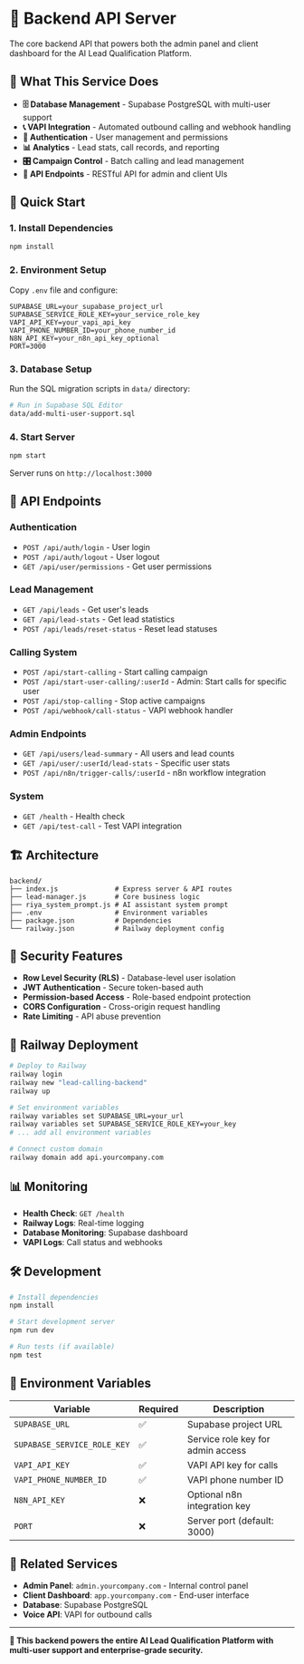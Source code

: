 # 🔌 Backend API Server

The core backend API that powers both the admin panel and client dashboard for the AI Lead Qualification Platform.

## 🎯 **What This Service Does**

- **🗄️ Database Management** - Supabase PostgreSQL with multi-user support
- **📞 VAPI Integration** - Automated outbound calling and webhook handling
- **🔐 Authentication** - User management and permissions
- **📊 Analytics** - Lead stats, call records, and reporting
- **🎛️ Campaign Control** - Batch calling and lead management
- **🔗 API Endpoints** - RESTful API for admin and client UIs

## 🚀 **Quick Start**

### 1. Install Dependencies
```bash
npm install
```

### 2. Environment Setup
Copy `.env` file and configure:
```env
SUPABASE_URL=your_supabase_project_url
SUPABASE_SERVICE_ROLE_KEY=your_service_role_key
VAPI_API_KEY=your_vapi_api_key
VAPI_PHONE_NUMBER_ID=your_phone_number_id
N8N_API_KEY=your_n8n_api_key_optional
PORT=3000
```

### 3. Database Setup
Run the SQL migration scripts in `data/` directory:
```bash
# Run in Supabase SQL Editor
data/add-multi-user-support.sql
```

### 4. Start Server
```bash
npm start
```

Server runs on `http://localhost:3000`

## 📡 **API Endpoints**

### **Authentication**
- `POST /api/auth/login` - User login
- `POST /api/auth/logout` - User logout
- `GET /api/user/permissions` - Get user permissions

### **Lead Management**
- `GET /api/leads` - Get user's leads
- `GET /api/lead-stats` - Get lead statistics
- `POST /api/leads/reset-status` - Reset lead statuses

### **Calling System**
- `POST /api/start-calling` - Start calling campaign
- `POST /api/start-user-calling/:userId` - Admin: Start calls for specific user
- `POST /api/stop-calling` - Stop active campaigns
- `POST /api/webhook/call-status` - VAPI webhook handler

### **Admin Endpoints**
- `GET /api/users/lead-summary` - All users and lead counts
- `GET /api/user/:userId/lead-stats` - Specific user stats
- `POST /api/n8n/trigger-calls/:userId` - n8n workflow integration

### **System**
- `GET /health` - Health check
- `GET /api/test-call` - Test VAPI integration

## 🏗️ **Architecture**

```
backend/
├── index.js              # Express server & API routes
├── lead-manager.js       # Core business logic
├── riya_system_prompt.js # AI assistant system prompt
├── .env                  # Environment variables
├── package.json          # Dependencies
└── railway.json          # Railway deployment config
```

## 🔐 **Security Features**

- **Row Level Security (RLS)** - Database-level user isolation
- **JWT Authentication** - Secure token-based auth
- **Permission-based Access** - Role-based endpoint protection
- **CORS Configuration** - Cross-origin request handling
- **Rate Limiting** - API abuse prevention

## 🚂 **Railway Deployment**

```bash
# Deploy to Railway
railway login
railway new "lead-calling-backend"
railway up

# Set environment variables
railway variables set SUPABASE_URL=your_url
railway variables set SUPABASE_SERVICE_ROLE_KEY=your_key
# ... add all environment variables

# Connect custom domain
railway domain add api.yourcompany.com
```

## 📊 **Monitoring**

- **Health Check**: `GET /health`
- **Railway Logs**: Real-time logging
- **Database Monitoring**: Supabase dashboard
- **VAPI Logs**: Call status and webhooks

## 🛠️ **Development**

```bash
# Install dependencies
npm install

# Start development server
npm run dev

# Run tests (if available)
npm test
```

## 📝 **Environment Variables**

| Variable | Required | Description |
|----------|----------|-------------|
| `SUPABASE_URL` | ✅ | Supabase project URL |
| `SUPABASE_SERVICE_ROLE_KEY` | ✅ | Service role key for admin access |
| `VAPI_API_KEY` | ✅ | VAPI API key for calls |
| `VAPI_PHONE_NUMBER_ID` | ✅ | VAPI phone number ID |
| `N8N_API_KEY` | ❌ | Optional n8n integration key |
| `PORT` | ❌ | Server port (default: 3000) |

## 🔗 **Related Services**

- **Admin Panel**: `admin.yourcompany.com` - Internal control panel
- **Client Dashboard**: `app.yourcompany.com` - End-user interface
- **Database**: Supabase PostgreSQL
- **Voice API**: VAPI for outbound calls

---

**🎯 This backend powers the entire AI Lead Qualification Platform with multi-user support and enterprise-grade security.**
